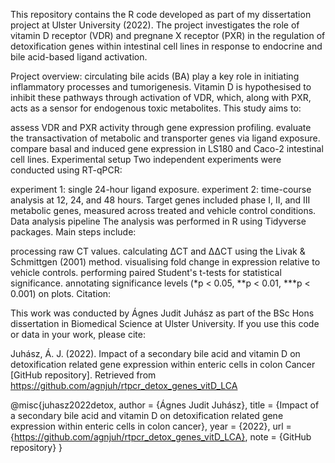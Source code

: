 This repository contains the R code developed as part of my dissertation project at Ulster University (2022). The project investigates the role of vitamin D receptor (VDR) and pregnane X receptor (PXR) in the regulation of detoxification genes within intestinal cell lines in response to endocrine and bile acid-based ligand activation.

Project overview: circulating bile acids (BA) play a key role in initiating inflammatory processes and tumorigenesis. Vitamin D is hypothesised to inhibit these pathways through activation of VDR, which, along with PXR, acts as a sensor for endogenous toxic metabolites. This study aims to:

assess VDR and PXR activity through gene expression profiling.
evaluate the transactivation of metabolic and transporter genes via ligand exposure.
compare basal and induced gene expression in LS180 and Caco-2 intestinal cell lines.
Experimental setup Two independent experiments were conducted using RT-qPCR:

experiment 1: single 24-hour ligand exposure.
experiment 2: time-course analysis at 12, 24, and 48 hours. Target genes included phase I, II, and III metabolic genes, measured across treated and vehicle control conditions.
Data analysis pipeline The analysis was performed in R using Tidyverse packages. Main steps include:

processing raw CT values.
calculating ΔCT and ΔΔCT using the Livak & Schmittgen (2001) method.
visualising fold change in expression relative to vehicle controls.
performing paired Student's t-tests for statistical significance.
annotating significance levels (*p < 0.05, **p < 0.01, ***p < 0.001) on plots.
Citation:

This work was conducted by Ágnes Judit Juhász as part of the BSc Hons dissertation in Biomedical Science at Ulster University. If you use this code or data in your work, please cite:

Juhász, Á. J. (2022). Impact of a secondary bile acid and vitamin D on detoxification related gene expression within enteric cells in colon Cancer [GitHub repository]. Retrieved from https://github.com/agnjuh/rtpcr_detox_genes_vitD_LCA

@misc{juhasz2022detox,
  author       = {Ágnes Judit Juhász},
  title        = {Impact of a secondary bile acid and vitamin D on detoxification related gene expression within enteric cells in colon cancer},
  year         = {2022},
  url          = {https://github.com/agnjuh/rtpcr_detox_genes_vitD_LCA},
  note         = {GitHub repository}
}
